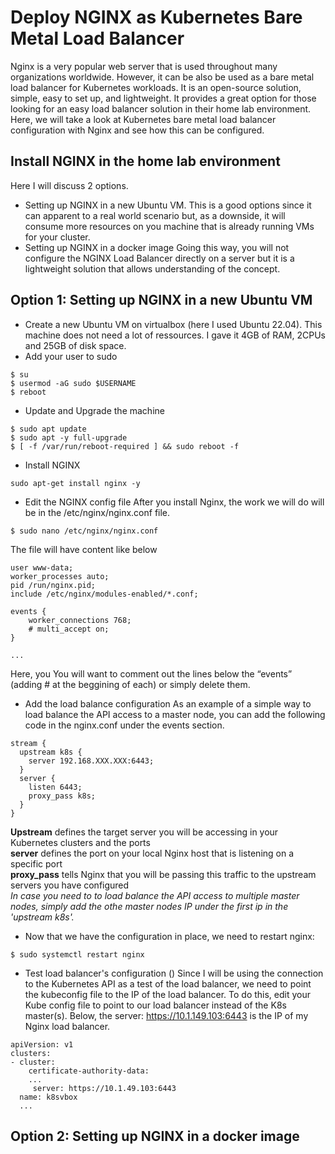 # Deploy NGINX as Kubernetes Bare Metal Load Balancer

Nginx is a very popular web server that is used throughout many organizations worldwide. However, it can be also be used as a bare metal load balancer for Kubernetes workloads. It is an open-source solution, simple, easy to set up, and lightweight. It provides a great option for those looking for an easy load balancer solution in their home lab environment. Here, we will take a look at Kubernetes bare metal load balancer configuration with Nginx and see how this can be configured.

## Install NGINX in the home lab environment
Here I will discuss 2 options.
* Setting up NGINX in a new Ubuntu VM.
This is a good options since it can apparent to a real world scenario but, as a downside, it will consume more resources on you machine that is already running VMs for your cluster.
* Setting up NGINX in a docker image
Going this way, you will not configure the NGINX Load Balancer directly on a server but it is a lightweight solution that allows understanding of the concept.

## Option 1: Setting up NGINX in a new Ubuntu VM
* Create a new Ubuntu VM on virtualbox (here I used Ubuntu 22.04).
This machine does not need a lot of ressources. I gave it 4GB of RAM, 2CPUs and 25GB of disk space.
* Add your user to sudo
```
$ su
$ usermod -aG sudo $USERNAME
$ reboot
```
* Update and Upgrade the machine
```
$ sudo apt update
$ sudo apt -y full-upgrade
$ [ -f /var/run/reboot-required ] && sudo reboot -f
```
* Install NGINX
```
sudo apt-get install nginx -y
```
* Edit the NGINX config file
After you install Nginx, the work we will do will be in the /etc/nginx/nginx.conf file.
```
$ sudo nano /etc/nginx/nginx.conf
```
The file will have content like below
```
user www-data;
worker_processes auto;
pid /run/nginx.pid;
include /etc/nginx/modules-enabled/*.conf;

events {
	worker_connections 768;
	# multi_accept on;
}

...
```
Here, you You will want to comment out the lines below the “events” (adding # at the beggining of each) or simply delete them.
* Add the load balance configuration
As an example of a simple way to load balance the API access to a master node, you can add the following code in the nginx.conf under the events section.
```
stream { 
  upstream k8s { 
    server 192.168.XXX.XXX:6443; 
  } 
  server { 
    listen 6443; 
    proxy_pass k8s; 
  } 
}
```
**Upstream** defines the target server you will be accessing in your Kubernetes clusters and the ports</br>
**server** defines the port on your local Nginx host that is listening on a specific port<br/>
**proxy_pass** tells Nginx that you will be passing this traffic to the upstream servers you have configured<br/>
*In case you need to to load balance the API access to multiple master nodes, simply add the othe master nodes IP under the first ip in the 'upstream k8s'.*
* Now that we have the configuration in place, we need to restart nginx:
```
$ sudo systemctl restart nginx
```
* Test load balancer's configuration ()
Since I will be using the connection to the Kubernetes API as a test of the load balancer, we need to point the kubeconfig file to the IP of the load balancer. To do this, edit your Kube config file to point to our load balancer instead of the K8s master(s). Below, the server: https://10.1.149.103:6443 is the IP of my Nginx load balancer. 
```
apiVersion: v1
clusters:
- cluster:
    certificate-authority-data: 
    ...
     server: https://10.1.49.103:6443
  name: k8svbox
  ...
```

## Option 2: Setting up NGINX in a docker image  